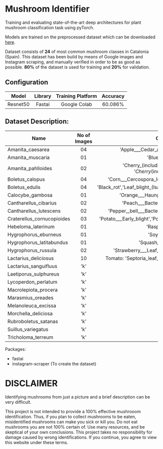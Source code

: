 # Mushroom Identifier

Training and evaluating state-of-the-art deep architectures for plant mushroom  classification task using pyTorch.

Models are trained on the preprocessed dataset which can be downloaded [here](https://drive.google.com/open?id=xxx).

Dataset consists of **24** of most common mushroom classes in Catalonia (Spain). This dataset has been build by means of Google images and Instagram scraping, and manually verified in order to be as good as possible. **80%** of the dataset is used for training and **20%** for validation.

## Configuration
| Model      | Library   | Training Platform | Accuracy    |
| ---------- |:---------:|:-----------------:|:-----------:|
| Resnet50   | Fastai    |    Google Colab   |   60.086%   |

## Dataset Description:

|Name                       | No of Images  | Class Names
| ------------------------- |:-------------:|:-----------------:|
| Amanita_caesarea          |     04        | 'Apple___Cedar_apple_rust' 'Apple___healthy' |
| Amanita_muscaria          |     01        | 'Blueberry___healthy' |
| Amanita_pahlloides        |     02        | 'Cherry_(including_sour)_Powdery_mildew', 'Cherry_(including_sour)_healthy' |
| Boletus_calopus           |     04        | 'Corn___Cercospora_leaf_spot', 'Corn___Common_rust', |
| Boletus_edulis            |     04        | 'Black_rot','Leaf_blight_(Isariopsis_Leaf_Spot)','Grape___healthy' |
| Calocybe_gambosa          |     01        | 'Orange___Haunglongbing_(Citrus_greening)' |
| Cantharellus_cibarius     |     02        | 'Peach___Bacterial_spot','Peach___healthy' |
| Cantharellus_lutescens    |     02        | 'Pepper,_bell___Bacterial_spot','Pepper,_bell___healthy' |
| Craterellus_cornucopioides|     03        | 'Potato___Early_blight','Potato___Late_blight','Potato___healthy' |
| Hebeloma_laterinum        |     01        | 'Raspberry___healthy' |
| Hygrophorus_eburneus      |     01        | 'Soybean___healthy' |
| Hygrophorus_latitabundus  |     01        | 'Squash___Powdery_mildew' |
| Hygrophorus_russula       |     02        | 'Strawberry___Leaf_scorch','Strawberry___healthy' |
| Lactarius_deliciosus      |     10        | Tomato: 'Septoria_leaf_spot', 'Spider_mites','Target_Spot' |
| Lactarius_sanguifluus     |      'k'   | 't' |
| Laetiporus_sulphureus     |      'k'   | 't' |
| Lycoperdon_perlatum       |      'k'   | 't' |
| Macrolepiota_procera      |      'k'   | 't' |
| Marasmius_oreades         |      'k'   | 't' |
| Melanoleuca_excissa       |      'k'   | 't' |
| Morchella_deliciosa       |      'k'   | 't' |
| Rubroboletus_satanas      |      'k'   | 't' |
| Suillus_variegatus        |      'k'   | 't' |
| Tricholoma_terreum        |      'k'   | 't' |




Packages:

- fastai
- instagram-scraper (To create the dataset)

# **DISCLAIMER**

Identifying mushrooms from just a picture and a brief description can be very difficult.

This project is not intended to provide a 100% effective mushrooom identification. Thus, if you plan to collect mushrooms to be eaten, misidentified mushrooms can make you sick or kill you. Do not eat mushrooms you are not 100% certain of. Use many resources, and be skeptical of your own conclusions. This project takes no responsibility for damage caused by wrong identifications. If you continue, you agree to view this website under these terms.

